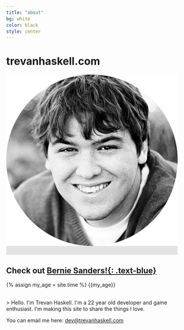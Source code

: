 ```yaml
---
title: "about"
bg: white
color: black
style: center
---
```


# trevanhaskell.com

<span class="fa-stack subtlecircle" style="font-size:100px; background:rgba(0,0,0,0.1)">
  <img src="img/face.png" />
</span>

## Check out [**Bernie Sanders!**{: .text-blue}](https://berniesanders.com/issues/)

{% assign my_age = site.time %}
{{my_age}}


<br>
> Hello. I'm Trevan Haskell. I'm a 22 year old developer 
and game enthusiast. I'm making this site to share the things I love.

You can email me here: [dev@trevanhaskell.com](mailto:dev@trevanhaskell.com) 
